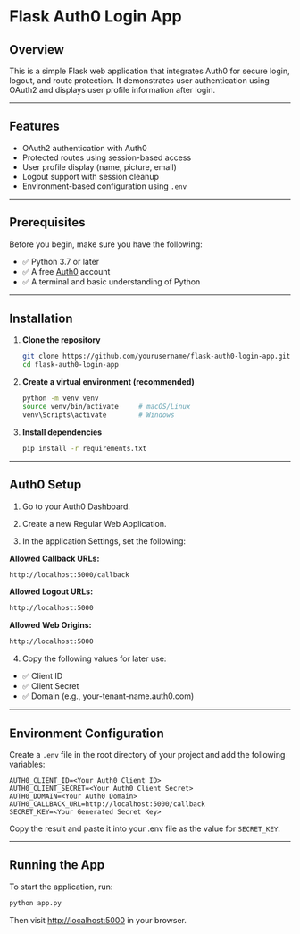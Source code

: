 
# Flask Auth0 Login App

## Overview


This is a simple Flask web application that integrates Auth0 for secure login, logout, and route protection. It demonstrates user authentication using OAuth2 and displays user profile information after login.

---

## Features

- OAuth2 authentication with Auth0
- Protected routes using session-based access
- User profile display (name, picture, email)
- Logout support with session cleanup
- Environment-based configuration using `.env`

---

## Prerequisites

Before you begin, make sure you have the following:

- ✅ Python 3.7 or later
- ✅ A free [Auth0](https://auth0.com/) account
- ✅ A terminal and basic understanding of Python

---

## Installation

1. **Clone the repository**

   ```bash
   git clone https://github.com/yourusername/flask-auth0-login-app.git
   cd flask-auth0-login-app
   ```

2. **Create a virtual environment (recommended)**

   ```bash
   python -m venv venv
   source venv/bin/activate     # macOS/Linux
   venv\Scripts\activate        # Windows
   ```

3. **Install dependencies**

   ```bash
   pip install -r requirements.txt
   ```

---

## Auth0 Setup

1. Go to your Auth0 Dashboard.

2. Create a new Regular Web Application.

3. In the application Settings, set the following:

**Allowed Callback URLs:**
```bash
http://localhost:5000/callback
```

**Allowed Logout URLs:**
```bash
http://localhost:5000
```

**Allowed Web Origins:**
```bash
http://localhost:5000
```

4. Copy the following values for later use:

- ✅ Client ID
- ✅ Client Secret
- ✅ Domain (e.g., your-tenant-name.auth0.com)

---

## Environment Configuration

Create a `.env` file in the root directory of your project and add the following variables:

```env
AUTH0_CLIENT_ID=<Your Auth0 Client ID>
AUTH0_CLIENT_SECRET=<Your Auth0 Client Secret>
AUTH0_DOMAIN=<Your Auth0 Domain>
AUTH0_CALLBACK_URL=http://localhost:5000/callback
SECRET_KEY=<Your Generated Secret Key>
```



Copy the result and paste it into your .env file as the value for `SECRET_KEY`.

---

## Running the App

To start the application, run:

```bash
python app.py
```

Then visit [http://localhost:5000](http://localhost:5000) in your browser.
